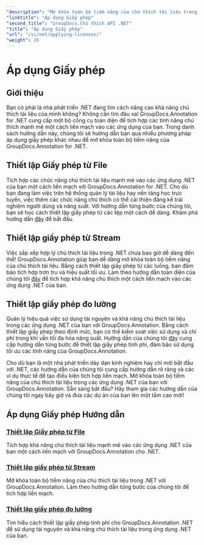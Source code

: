 ```yaml
---
"description": "Mở khóa toàn bộ tiềm năng của chú thích tài liệu trong .NET với GroupDocs.Annotation. Làm theo hướng dẫn từng bước của chúng tôi để tích hợp liền mạch."
"linktitle": "Áp dụng Giấy phép"
"second_title": "GroupDocs.Chú thích API .NET"
"title": "Áp dụng Giấy phép"
"url": "/vi/net/applying-licenses/"
"weight": 26
---
```


# Áp dụng Giấy phép

## Giới thiệu

Bạn có phải là nhà phát triển .NET đang tìm cách nâng cao khả năng chú thích tài liệu của mình không? Không cần tìm đâu xa! GroupDocs.Annotation for .NET cung cấp một bộ công cụ toàn diện để tích hợp các tính năng chú thích mạnh mẽ một cách liền mạch vào các ứng dụng của bạn. Trong danh sách hướng dẫn này, chúng tôi sẽ hướng dẫn bạn qua nhiều phương pháp áp dụng giấy phép khác nhau để mở khóa toàn bộ tiềm năng của GroupDocs.Annotation for .NET.

## Thiết lập Giấy phép từ File
Tích hợp các chức năng chú thích tài liệu mạnh mẽ vào các ứng dụng .NET của bạn một cách liền mạch với GroupDocs.Annotation for .NET. Cho dù bạn đang làm việc trên hệ thống quản lý tài liệu hay nền tảng học trực tuyến, việc thêm các chức năng chú thích có thể cải thiện đáng kể trải nghiệm người dùng và năng suất. Với hướng dẫn từng bước của chúng tôi, bạn sẽ học cách thiết lập giấy phép từ các tệp một cách dễ dàng. Khám phá hướng dẫn [đây](./set-license-from-file/) để bắt đầu.

## Thiết lập giấy phép từ Stream
Việc sắp xếp hợp lý chú thích tài liệu trong .NET chưa bao giờ dễ dàng đến thế! GroupDocs.Annotation giúp bạn dễ dàng mở khóa toàn bộ tiềm năng của chú thích tài liệu. Bằng cách thiết lập giấy phép từ các luồng, bạn đảm bảo tích hợp trơn tru và hiệu suất tối ưu. Làm theo hướng dẫn toàn diện của chúng tôi [đây](./set-license-from-stream/) để tích hợp khả năng chú thích một cách liền mạch vào các ứng dụng .NET của bạn.

## Thiết lập giấy phép đo lường
Quản lý hiệu quả việc sử dụng tài nguyên và khả năng chú thích tài liệu trong các ứng dụng .NET của bạn với GroupDocs.Annotation. Bằng cách thiết lập giấy phép theo định mức, bạn có thể kiểm soát việc sử dụng và chi phí trong khi vẫn tối đa hóa năng suất. Hướng dẫn của chúng tôi [đây](./set-metered-license/) cung cấp hướng dẫn từng bước để thiết lập giấy phép tính phí, đảm bảo sử dụng tối ưu các tính năng của GroupDocs.Annotation.

Cho dù bạn là một nhà phát triển dày dạn kinh nghiệm hay chỉ mới bắt đầu với .NET, các hướng dẫn của chúng tôi cung cấp hướng dẫn rõ ràng và các ví dụ thực tế để tạo điều kiện tích hợp liền mạch. Mở khóa toàn bộ tiềm năng của chú thích tài liệu trong các ứng dụng .NET của bạn với GroupDocs.Annotation. Sẵn sàng bắt đầu? Hãy tham gia các hướng dẫn của chúng tôi ngay bây giờ và đưa các dự án của bạn lên một tầm cao mới!

## Áp dụng Giấy phép Hướng dẫn
### [Thiết lập Giấy phép từ File](./set-license-from-file/)
Tích hợp khả năng chú thích tài liệu mạnh mẽ vào các ứng dụng .NET của bạn một cách liền mạch với GroupDocs.Annotation cho .NET.
### [Thiết lập giấy phép từ Stream](./set-license-from-stream/)
Mở khóa toàn bộ tiềm năng của chú thích tài liệu trong .NET với GroupDocs.Annotation. Làm theo hướng dẫn từng bước của chúng tôi để tích hợp liền mạch.
### [Thiết lập giấy phép đo lường](./set-metered-license/)
Tìm hiểu cách thiết lập giấy phép tính phí cho GroupDocs.Annotation .NET để sử dụng tài nguyên và khả năng chú thích tài liệu trong ứng dụng .NET của bạn.